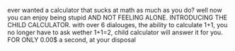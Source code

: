 ever wanted a calculator that sucks at math as much as you do?
well now you can enjoy being stupid AND NOT FEELING ALONE.
INTRODUCING THE CHILD CALCULATOR.
with over 6 dialouges,
the ability to calculate 1+1,
you no longer have to ask wether 1+1=2,
child calculator will answer it for you.
FOR ONLY 0.00$ a second, at your disposal

